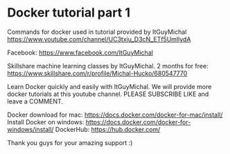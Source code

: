 # Docker tutorial part 1
Commands for docker used in tutorial provided by ItGuyMichal
https://www.youtube.com/channel/UC3txju_D3cN_ETf5UmllydA

Facebook:
https://www.facebook.com/ItGuyMichal

Skillshare machine learning classes by ItGuyMichal. 2 months for free: 
https://www.skillshare.com/r/profile/Michal-Hucko/680547770

Learn Docker quickly and easily with ItGuyMichal. We will provide more docker tutorials at this youtube channel. PLEASE SUBSCRIBE LIKE and leave a COMMENT. 

Docker download for mac: https://docs.docker.com/docker-for-mac/install/
Install Docker on windows: https://docs.docker.com/docker-for-windows/install/
DockerHub: https://hub.docker.com/



Thank you guys for your amazing support :)
